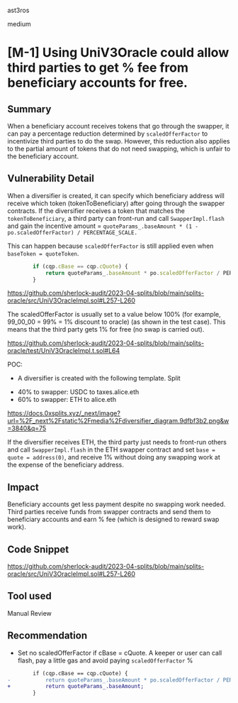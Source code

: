 ast3ros

medium

# [M-1] Using UniV3Oracle could allow third parties to get % fee from beneficiary accounts for free.

## Summary

When a beneficiary account receives tokens that go through the swapper, it can pay a percentage reduction determined by `scaledOfferFactor` to incentivize third parties to do the swap. However, this reduction also applies to the partial amount of tokens that do not need swapping, which is unfair to the beneficiary account.

## Vulnerability Detail

When a diversifier is created, it can specify which beneficiary address will receive which token (tokenToBeneficiary) after going through the swapper contracts. If the diversifier receives a token that matches the `tokenToBeneficiary`, a third party can front-run and call `SwapperImpl.flash` and gain the incentive amount = `quoteParams_.baseAmount * (1 - po.scaledOfferFactor) / PERCENTAGE_SCALE.`

This can happen because `scaledOfferFactor` is still applied even when `baseToken = quoteToken`.

```javascript
        if (cqp.cBase == cqp.cQuote) {
            return quoteParams_.baseAmount * po.scaledOfferFactor / PERCENTAGE_SCALE;
        }
```

https://github.com/sherlock-audit/2023-04-splits/blob/main/splits-oracle/src/UniV3OracleImpl.sol#L257-L260

The scaledOfferFactor is usually set to a value below 100% (for example, 99_00_00 = 99% = 1% discount to oracle) (as shown in the test case). This means that the third party gets 1% for free (no swap is carried out).

https://github.com/sherlock-audit/2023-04-splits/blob/main/splits-oracle/test/UniV3OracleImpl.t.sol#L64


POC:

- A diversifier is created with the following template. Split 
 + 40% to swapper: USDC to taxes.alice.eth
 + 60% to swapper: ETH to alice.eth

 https://docs.0xsplits.xyz/_next/image?url=%2F_next%2Fstatic%2Fmedia%2Fdiversifier_diagram.9dfbf3b2.png&w=3840&q=75

If the diversifier receives ETH, the third party just needs to front-run others and call `SwapperImpl.flash` in the ETH swapper contract and set `base = quote = address(0)`, and receive 1% without doing any swapping work at the expense of the beneficiary address.

## Impact

Beneficiary accounts get less payment despite no swapping work needed. Third parties receive funds from swapper contracts and send them to beneficiary accounts and earn % fee (which is designed to reward swap work).

## Code Snippet

https://github.com/sherlock-audit/2023-04-splits/blob/main/splits-oracle/src/UniV3OracleImpl.sol#L257-L260

## Tool used

Manual Review

## Recommendation

- Set no scaledOfferFactor if cBase = cQuote. A keeper or user can call flash, pay a little gas and avoid paying `scaledOfferFactor` %

```diff
        if (cqp.cBase == cqp.cQuote) {
-           return quoteParams_.baseAmount * po.scaledOfferFactor / PERCENTAGE_SCALE;
+           return quoteParams_.baseAmount;
        }
```
